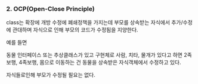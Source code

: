 
### 2. OCP(Open-Close Principle)

class는 확장에 개방 수정에 폐쇄정책을 가지는데 부모를 상속받는 자식에서 추가/수정에 관대하며 자식으로 인해 부모의 코드가 수정됨을 지양한다.

예를 들면

동물 인터페이스 또는 추상클래스가 있고 구현체로 사람, 치타, 물개가 있다고 하면 2족보행, 4족보행, 몸으로 이동하는 건 동물을 상속받은 자식객체에서 수정하고 있다.

자식들로인해 부모가 수정될 필요는 없다.